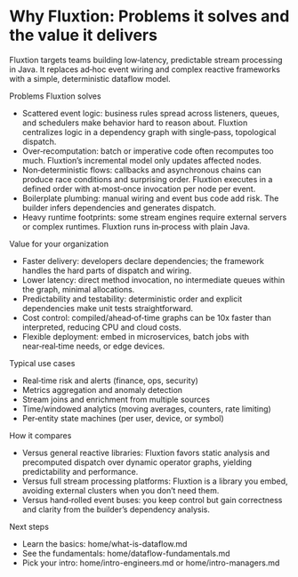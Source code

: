 # Why Fluxtion: Problems it solves and the value it delivers

Fluxtion targets teams building low‑latency, predictable stream processing in Java. It replaces ad‑hoc event wiring and
complex reactive frameworks with a simple, deterministic dataflow model.

Problems Fluxtion solves

- Scattered event logic: business rules spread across listeners, queues, and schedulers make behavior hard to reason
  about. Fluxtion centralizes logic in a dependency graph with single‑pass, topological dispatch.
- Over‑recomputation: batch or imperative code often recomputes too much. Fluxtion’s incremental model only updates
  affected nodes.
- Non‑deterministic flows: callbacks and asynchronous chains can produce race conditions and surprising order. Fluxtion
  executes in a defined order with at‑most‑once invocation per node per event.
- Boilerplate plumbing: manual wiring and event bus code add risk. The builder infers dependencies and generates
  dispatch.
- Heavy runtime footprints: some stream engines require external servers or complex runtimes. Fluxtion runs in‑process
  with plain Java.

Value for your organization

- Faster delivery: developers declare dependencies; the framework handles the hard parts of dispatch and wiring.
- Lower latency: direct method invocation, no intermediate queues within the graph, minimal allocations.
- Predictability and testability: deterministic order and explicit dependencies make unit tests straightforward.
- Cost control: compiled/ahead‑of‑time graphs can be 10x faster than interpreted, reducing CPU and cloud costs.
- Flexible deployment: embed in microservices, batch jobs with near‑real‑time needs, or edge devices.

Typical use cases

- Real‑time risk and alerts (finance, ops, security)
- Metrics aggregation and anomaly detection
- Stream joins and enrichment from multiple sources
- Time/windowed analytics (moving averages, counters, rate limiting)
- Per‑entity state machines (per user, device, or symbol)

How it compares

- Versus general reactive libraries: Fluxtion favors static analysis and precomputed dispatch over dynamic operator
  graphs, yielding predictability and performance.
- Versus full stream processing platforms: Fluxtion is a library you embed, avoiding external clusters when you don’t
  need them.
- Versus hand‑rolled event buses: you keep control but gain correctness and clarity from the builder’s dependency
  analysis.

Next steps

- Learn the basics: home/what-is-dataflow.md
- See the fundamentals: home/dataflow-fundamentals.md
- Pick your intro: home/intro-engineers.md or home/intro-managers.md
